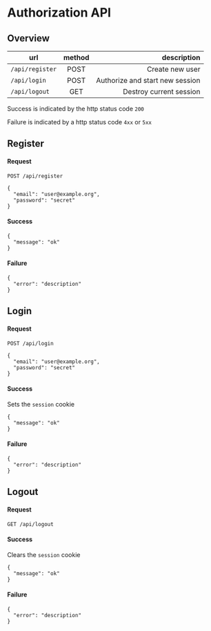 # Authorization API

## Overview

| url              | method        | description                     |
| ---------------- |:-------------:| -------------------------------:|
| `/api/register`  | POST          | Create new user                 |
| `/api/login`     | POST          | Authorize and start new session |
| `/api/logout`    | GET           | Destroy current session         |

Success is indicated by the http status code `200`

Failure is indicated by a http status code `4xx` or `5xx`

## Register

#### Request
`POST /api/register`
```
{
  "email": "user@example.org",
  "password": "secret"
}
```

#### Success 
```
{
  "message": "ok"
}
```

#### Failure
```
{
  "error": "description"
}
```


## Login

#### Request
`POST /api/login`
```
{
  "email": "user@example.org",
  "password": "secret"
}
```

#### Success
Sets the `session` cookie
```
{
  "message": "ok"
}
```

#### Failure
```
{
  "error": "description"
}
```


## Logout

#### Request
`GET /api/logout`

#### Success
Clears the `session` cookie
```
{
  "message": "ok"
}
```

#### Failure
```
{
  "error": "description"
}
```